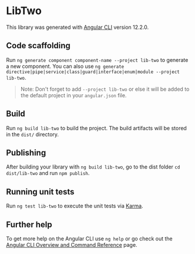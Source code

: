 # LibTwo

This library was generated with [Angular CLI](https://github.com/angular/angular-cli) version 12.2.0.

## Code scaffolding

Run `ng generate component component-name --project lib-two` to generate a new component. You can also use `ng generate directive|pipe|service|class|guard|interface|enum|module --project lib-two`.
> Note: Don't forget to add `--project lib-two` or else it will be added to the default project in your `angular.json` file. 

## Build

Run `ng build lib-two` to build the project. The build artifacts will be stored in the `dist/` directory.

## Publishing

After building your library with `ng build lib-two`, go to the dist folder `cd dist/lib-two` and run `npm publish`.

## Running unit tests

Run `ng test lib-two` to execute the unit tests via [Karma](https://karma-runner.github.io).

## Further help

To get more help on the Angular CLI use `ng help` or go check out the [Angular CLI Overview and Command Reference](https://angular.io/cli) page.
